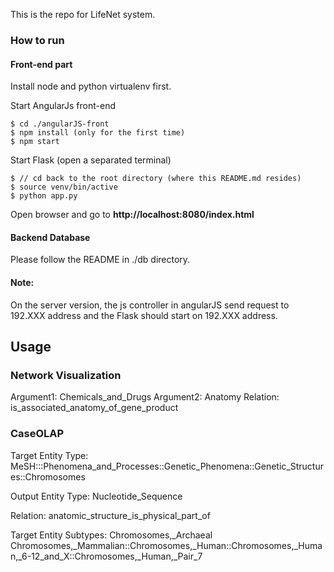 This is the repo for LifeNet system. 

### How to run

#### Front-end part

Install node and python virtualenv first. 

Start AngularJs front-end

```
$ cd ./angularJS-front
$ npm install (only for the first time)
$ npm start  
```

Start Flask (open a separated terminal)
```
$ // cd back to the root directory (where this README.md resides)
$ source venv/bin/active
$ python app.py
```

Open browser and go to **http://localhost:8080/index.html**

#### Backend Database

Please follow the README in ./db directory.

#### Note:

On the server version, the js controller in angularJS send request to 192.XXX address and
the Flask should start on 192.XXX address.


## Usage

### Network Visualization

Argument1: Chemicals_and_Drugs
Argument2: Anatomy
Relation: is_associated_anatomy_of_gene_product



### CaseOLAP

Target Entity Type:
MeSH:::Phenomena_and_Processes::Genetic_Phenomena::Genetic_Structures::Chromosomes

Output Entity Type:
Nucleotide_Sequence

Relation:
anatomic_structure_is_physical_part_of

Target Entity Subtypes:
Chromosomes,_Archaeal
Chromosomes,_Mammalian::Chromosomes,_Human::Chromosomes,_Human,_6-12_and_X::Chromosomes,_Human,_Pair_7


